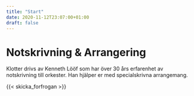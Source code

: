 ```yaml
---
title: "Start"
date: 2020-11-12T23:07:00+01:00
draft: false
---
```


# Notskrivning & Arrangering
Klotter drivs av Kenneth Lööf som har över 30 års erfarenhet av
notskrivning till orkester. Han hjälper er
med specialskrivna arrangemang.


{{< skicka_forfrogan >}}

<!-- [![Skicka Förfrågan](skicka-forfrogan.png)](mailto:kenneth@klotter.com) -->

